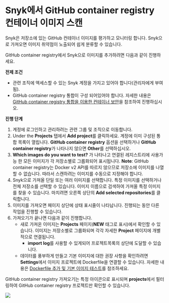 # Snyk에서 GitHub container registry 컨테이너 이미지 스캔

Snyk은 저장소에 있는 GitHub 컨테이너 이미지를 평가하고 모니터링 합니다. Snyk으로 가져오면 이미지 취약점이 노출되어 쉽게 분류할 수 있습니다.

GitHub container registry에서 Snyk으로 이미지를 추가하려면 다음과 같이 진행하세요.

**전제 조건**

* 관련 조직에 액세스할 수 있는 Snyk 계정을 가지고 있어야 합니다(관리자에게 부여됨).
* GitHub container registry 통합이 구성 되어있어야 합니다. 자세한 내용은 [GitHub container registry 통합을 이용한 컨테이너 보안](container-security-with-github-container-registry-integration.md)을 참조하여 진행하십시오.

**진행 단계**

1. 계정에 로그인하고 관리하려는 관련 그룹 및 조직으로 이동합니다.
2. Under the **Projects** 탭에서 **Add project**를 클릭하세요. 계정에 이미 구성된 통합 목록이 열립니다. **GitHub container registry** 옵션을 선택하거나 **GitHub container registry**가 나타나지 않으면 **Other**를 선택하십시오.
3. **Which images do you want to test?** 가 나타나고 연결된 레지스트리에 사용가능 한 모든 이미지가 각 저장소별로 그룹화되어 표시됩니다. **Note**: GitHub container registry는 Docker v2 API를 따르지 않으므로 저장소에 이미지를 나열할 수 없습니다. 따라서 스캔하려는 이미지를 수동으로 지정해야 합니다.
4. Snyk으로 가져올 단일 또는 여러 이미지를 선택합니다. 특정 이미지를 선택하거나 전체 저장소를 선택할 수 있습니다. 이미지 이름으로 검색하여 가져올 특정 이미지를 찾을 수 있습니다. 마치려면 오른쪽 상단의 **Add selected repositories**를 클릭합니다.
5. 이미지를 가져오면 페이지 상단에 상태 표시줄이 나타납니다. 진행되는 동안 다른 작업을 진행할 수 있습니다.
6. 가져오기가 끝나면 다음과 같이 진행합니다.
   * 새로 가져온 이미지는 **Projects** 페이지(**NEW** 태그로 표시)에서 확인할 수 있습니다. 이미지는 저장소별로 그룹화되며 각각 자세한 **Project** 페이지에 개별적으로 연결됩니다.
     * **import log**를 사용할 수 있게되어 프로젝트목록의 상단에 도달할 수 있습니다.
   * 데이터를 풍부하게 만들고 기본 이미지에 대한 권장 사항을 확인하려면 **Settings**에서 이미지 프로젝트에 Dockerfile을 연결할 수 있습니다. 자세한 내용은 [Dockerfile 추가 및 기본 이미지 테스트](../../scan-your-dockerfile/adding-your-dockerfile-and-test-your-base-image.md)를 참조하세요.

GitHub container registry 가져오기는 특정 아이콘으로 표시되며 **projects**에서 필터링하여 GitHub container registry 프로젝트만 확인할 수 있습니다.

![](../../../../.gitbook/assets/mceclip1-5-.png)
